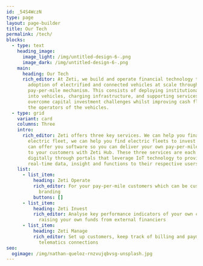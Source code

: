 ```yaml
---
id: _54S4WczN
type: page
layout: page-builder
title: Our Tech
permalink: /tech/
blocks:
  - type: text
    heading_image:
      image_light: /img/untitled-design-6-.png
      image_dark: /img/untitled-design-6-.png
    main:
      heading: Our Tech
      rich_editor: At Zeti, we build and operate financial technology that enables the
        adoption of electrified and connected vehicles at scale through a simple
        pay-per-mile mechanism. This consists of deploying institutional capital
        into vehicles, charging infrastructure, and supporting services to
        overcome capital investment challenges whilst improving cash flow for
        the operators of the vehicles.
  - type: grid
    variant: card
    columns: Three
    intro:
      rich_editor: Zeti offers three key services. We can help you finance your new
        electric fleet, we can help you find electric fleets to invest in and we
        can offer you software so you can deliver your own pay-per-mile offering
        to your customers with Zeti Hub. These three services are each delivered
        digitally through portals that leverage IoT technology to provide
        real-time data, insight and functions to their respective users.
    list:
      - list_item:
          heading: Zeti Operate
          rich_editor: F﻿or your pay-per-mile customers which can be customised with your
            branding
          buttons: []
      - list_item:
          heading: Zeti Invest
          rich_editor: A﻿nalyse key performance indicators of your own contracts or even
            raising your own funds from external financiers
      - list_item:
          heading: Zeti Manage
          rich_editor: S﻿et up customers, keep track of billing and payments and verify
            telematics connections
seo:
  ogimage: /img/nathan-queloz-rnzvujqbvsg-unsplash.jpg
---
```

